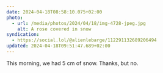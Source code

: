 ```yaml
---
date: 2024-04-18T08:58:10.075+02:00
photo:
  - url: /media/photos/2024/04/18/img-4728-jpeg.jpg
    alt: A rose covered in snow
syndication:
  - https://social.lol/@alienlebarge/112291132689206494
updated: 2024-04-18T09:51:47.689+02:00
---
```


This morning, we had 5 cm of snow. Thanks, but no.
